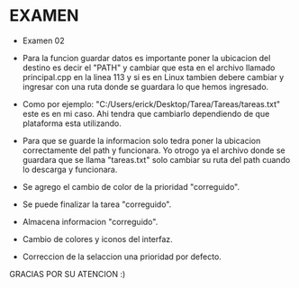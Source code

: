 # EXAMEN
- Examen 02
- Para la funcion guardar datos es importante  poner la ubicacion del destino es decir el "PATH" y cambiar que esta en el archivo llamado principal.cpp en la linea 113  y si es en Linux tambien debere cambiar y ingresar con una ruta donde se guardara lo que hemos ingresado.
- Como por ejemplo: "C:/Users/erick/Desktop/Tarea/Tareas/tareas.txt"   este es en mi caso. Ahi tendra que cambiarlo dependiendo de que plataforma esta utilizando.
- Para que se guarde la informacion solo tedra poner la ubicacion correctamente del path y funcionara. Yo otrogo ya el archivo donde se guardara que se llama "tareas.txt"  solo cambiar su ruta del path cuando lo descarga y funcionara.

- Se agrego el cambio de color de la prioridad "correguido".
- Se puede finalizar la tarea "correguido".
- Almacena informacion "correguido".
- Cambio de colores y iconos del interfaz.
- Correccion de la selaccion una prioridad por defecto.

GRACIAS POR SU ATENCION :)
